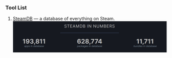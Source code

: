 ### Tool List
1. [SteamDB](https://steamdb.info/) — a database of everything on Steam.<br />
![img.png](img.png)<br />



